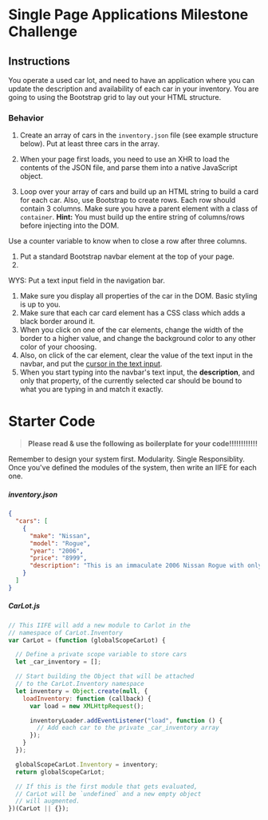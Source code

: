 # Single Page Applications Milestone Challenge

## Instructions

You operate a used car lot, and need to have an application where you can update the description and availability of each car in your inventory. You are going to using the Bootstrap grid to lay out your HTML structure.

### Behavior

1. Create an array of cars in the `inventory.json` file (see example structure below). Put at least three cars in the array.
1. When your page first loads, you need to use an XHR to load the contents of the JSON file, and parse them into a native JavaScript object.


1. Loop over your array of cars and build up an HTML string to build a card for each car. Also, use Bootstrap to create rows. Each row should contain 3 columns. Make sure you have a parent element with a class of `container`. __Hint:__ You must build up the entire string of columns/rows before injecting into the DOM. 

Use a counter variable to know when to close a row after three columns.


1. Put a standard Bootstrap navbar element at the top of your page.
1. 

WYS:
Put a text input field in the navigation bar.
1. Make sure you display all properties of the car in the DOM. Basic styling is up to you.
1. Make sure that each car card element has a CSS class which adds a black border around it.
1. When you click on one of the car elements, change the width of the border to a higher value, and change the background color to any other color of your choosing.
1. Also, on click of the car element, clear the value of the text input in the navbar, and put the [cursor in the text input](https://developer.mozilla.org/en-US/docs/Web/API/HTMLElement/focus).
1. When you start typing into the navbar's text input, the **description**, and only that property, of the currently selected car should be bound to what you are typing in and match it exactly.

# Starter Code

> **Please read & use the following as boilerplate for your code!!!!!!!!!!!!**

Remember to design your system first. Modularity. Single Responsiblity. Once you've defined the modules of the system, then write an IIFE for each one.

##### inventory.json

```json
{
  "cars": [
    {
      "make": "Nissan",
      "model": "Rogue",
      "year": "2006",
      "price": "8999",
      "description": "This is an immaculate 2006 Nissan Rogue with only 25000 miles on it. Leather seats, power everything."
    }
  ]
}
```

##### CarLot.js

```js
// This IIFE will add a new module to Carlot in the
// namespace of CarLot.Inventory
var CarLot = (function (globalScopeCarLot) {

  // Define a private scope variable to store cars
  let _car_inventory = [];  

  // Start building the Object that will be attached
  // to the CarLot.Inventory namespace
  let inventory = Object.create(null, {
    loadInventory: function (callback) {
      var load = new XMLHttpRequest();

      inventoryLoader.addEventListener("load", function () {
        // Add each car to the private _car_inventory array
      });
    }
  });

  globalScopeCarLot.Inventory = inventory;
  return globalScopeCarLot;

  // If this is the first module that gets evaluated,
  // CarLot will be `undefined` and a new empty object
  // will augmented.
})(CarLot || {});
```
